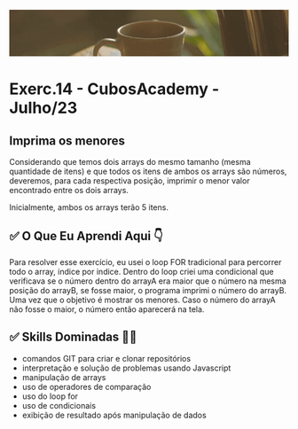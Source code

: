 ![](./../capa_readme_luelencavalheiro.gif)

# Exerc.14 - CubosAcademy - Julho/23

## Imprima os menores

Considerando que temos dois arrays do mesmo tamanho (mesma quantidade de itens) e que todos os itens de ambos os arrays são números, deveremos, para cada respectiva posição, imprimir o menor valor encontrado entre os dois arrays.

Inicialmente, ambos os arrays terão 5 itens.


## ✅ O Que Eu Aprendi Aqui 👇

Para resolver esse exercício, eu usei o loop FOR tradicional para percorrer todo o array, indice por indice. Dentro do loop criei uma condicional que verificava se o número dentro do arrayA era maior que o número na mesma posição do arrayB, se fosse maior, o programa imprimi o número do arrayB. Uma vez que o objetivo é mostrar os menores. Caso o número do arrayA não fosse o maior, o número então aparecerá na tela. 

## ✅ Skills Dominadas 👩‍💻

- comandos GIT para criar e clonar repositórios
- interpretação e solução de problemas usando Javascript
- manipulação de arrays
- uso de operadores de comparação
- uso do loop for
- uso de condicionais
- exibição de resultado após manipulação de dados